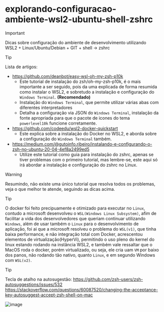 # explorando-configuracao-ambiente-wsl2-ubuntu-shell-zshrc
>[!IMPORTANT]
>Dicas sobre configuração do ambiente de desenvolvimento utilizando WSL2 + Linux/Ubuntu/Debian + GIT + shell -> zshrc

>[!TIP]
> Lista de artigos:

  - https://github.com/deanbot/easy-wsl-oh-my-zsh-p10k
    - Este tutorial de instalação do zsh/oh-my-zsh-p10k, é o mais importante a ser seguido, pois da uma explicada de forma resumida como instalar o WSL2, e sobretudo a instalação e configuração do `Windows Terminal`. **(Recomendado)**
    - Instalação do `Windows Terminal`, que permite utilizar várias abas com diferentes interpretadores
    - Detalha a configuração via JSON do `Windows Terminal`, instalação da fonte apropriada para que o pacote de icones do tema `powerlevel10k` funcione corretamente.
  - https://github.com/codeedu/wsl2-docker-quickstart
    - Este explica sobre a instalação do Docker no WSL2, e aborda sobre a configuração do `Windows Terminal` também.
  - https://medium.com/@gutoinfo.ribeiro/instalando-e-configurando-o-zsh-no-ubuntu-20-04-4ef8a2499ed5
    - Utilize este tutorial como guia para instalação do zshrc, apenas se tiver problemas com o primeiro tutorial, mas lembre-se, este aqui só irá abordar a instalação e configuração do zshrc no Linux.

>[!WARNING]
>Resumindo, não existe uma único tutorial que resolva todos os problemas, veja o que melhor te atende, seguindo as dicas acima.


>[!TIP]
> O docker foi feito precipuamente e otimizado para executar no `Linux`, contudo a microsoft desenvolveu o `WSL(Windows Linux Subsystem)`, afim de facilitar a vida dos desenvolvedores que queriam continuar utilizando `Windows`, além de usar também o `Linux` para o desenvolvimento de aplicação, foi ai que a microsoft resolveu o problema do `WSL(v1)`, que tinha baixa performance, e não integração total com Docker, acrescentou elementos de virtualização(HyperVi), permitindo o uso pleno do kernel do linux estando rodando na instância WSL2, e também vale ressaltar que o MacOS roda o docker, porém virtualizado, ou seja, ele cria uam `VM` por baixo dos panos, não rodando tão nativo, quanto `Linux`, e em segundo Windows com `WSL(v2)`.

>[!TIP]
>Tecla de atalho na autosugestão:
>https://github.com/zsh-users/zsh-autosuggestions/issues/532
>https://stackoverflow.com/questions/60087520/changing-the-acceptance-key-autosuggest-accept-zsh-shell-on-mac

![image](https://github.com/sfidencio/my-study-projects/assets/660615/e76ac62f-505a-4392-b8f9-8900b5b77b6c)
